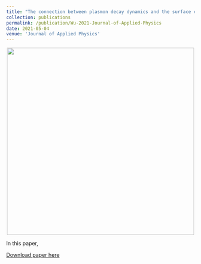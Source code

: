 ```yaml
---
title: "The connection between plasmon decay dynamics and the surface enhanced Raman spectroscopy background: Inelastic scattering from non-thermal and hot carriers"
collection: publications
permalink: /publication/Wu-2021-Journal-of-Applied-Physics
date: 2021-05-04
venue: 'Journal of Applied Physics'
---
```

<p align="center">
<img src="http://ShengxiangWuPlasmonic.github.io/images/TOC_3.jpg" width="500">
</p>

In this paper, 

[Download paper here](http://ShengxiangWuPlasmonic.github.io/files/Wu-2021-Journal-of-Applied-Physics.pdf)
